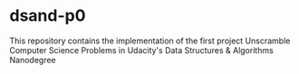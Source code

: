 # dsand-p0

This repository contains the implementation of the first project Unscramble Computer Science Problems in Udacity's Data Structures &amp; Algorithms Nanodegree
